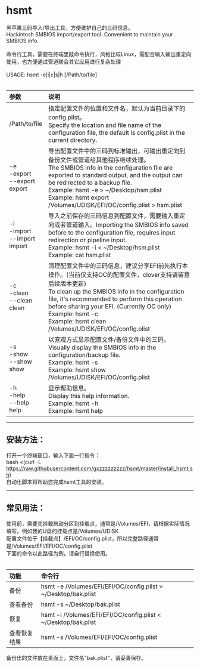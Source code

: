 # hsmt

黑苹果三码导入/导出工具，方便维护自己的三码信息。 <br>
Hackintosh SMBIOS import/export tool. Convenient to maintain your SMBIOS info.<br>
<br>
命令行工具，需要在终端里敲命令执行，风格比较Linux，需配合输入输出重定向使用，也方便通过管道联合其它应用进行复杂处理<br>
<br>
USAGE: hsmt -e|i|c|s|h [/Path/to/file]<br>
<br>

 |参数|说明|
 |:---|:---|
 |/Path/to/file<br>|指定配置文件的位置和文件名，默认为当前目录下的config.plist。<br>Specify the location and file name of the configuration file, the default is config.plist in the current directory.|
 |-e<br>-export<br>--export<br>export<br>|导出配置文件中的三码到标准输出，可输出重定向到备份文件或管道给其他程序继续处理。<br>The SMBIOS info in the configuration file are exported to standard output, and the output can be redirected to a backup file.<br>Example: hsmt -e > ~/Desktop/hsm.plist<br>Example: hsmt export /Volumes/UDISK/EFI/OC/config.plist > hsm.plist|
 |-i<br>-import<br>--import<br>import<br>|导入之前保存的三码信息到配置文件，需要输入重定向或者管道输入。Importing the SMBIOS info saved before to the configuration file, requires input redirection or pipeline input.<br>Example: hsmt -i < ~/Desktop/hsm.plist<br>Example: cat hsm.plist | hsmt import /Volumes/UDISK/EFI/OC/config.plist|
 |-c<br>-clean<br>--clean<br>clean<br>|清理配置文件中的三码信息，建议分享EFI前先执行本操作。(当前仅支持OC的配置文件，clover支持请留意后续版本更新)<br>To clean up the SMBIOS info in the configuration file, it's recommended to perform this operation before sharing your EFI. (Currently OC only)<br>Example: hsmt -c<br>Example: hsmt clean /Volumes/UDISK/EFI/OC/config.plist|
 |-s<br>-show<br>--show<br>show<br>|以直观方式显示配置文件/备份文件中的三码。<br>Visually display the SMBIOS info in the configuration/backup file.<br>Example: hsmt -s<br>Example: hsmt show /Volumes/UDISK/EFI/OC/config.plist|
 |-h<br>-help<br>--help<br>help<br>|显示帮助信息。<br>Display this help information.<br>Example: hsmt -h<br>Example: hsmt help|

---

## 安装方法：<br>
打开一个终端窗口，输入下面一行指令：<br> 
bash <(curl -L https://raw.githubusercontent.com/gxzzzzzzzzz/hsmt/master/install_hsmt.sh)<br>
自动化脚本将帮助您完成hsmt工具的安装。<br>

---

## 常见用法：<br>
使用前，需要先挂载启动分区到挂载点，通常是/Volumes/EFI，请根据实际情况填写，例如我的U盘的挂载点是/Volumes/UDISK<br>
配置文件位于【挂载点】/EFI/OC/config.plist，所以完整路径通常是/Volumes/EFI/EFI/OC/config.plist<br>
下面的命令以此路径为例，请自行替换使用。<br>
<br>

 |功能|命令行|
 |:---|:---|
 |备份|hsmt -e /Volumes/EFI/EFI/OC/config.plist > ~/Desktop/bak.plist|
 |查看备份|hsmt -s ~/Desktop/bak.plist|
 |恢复|hsmt -i /Volumes/EFI/EFI/OC/config.plist < ~/Desktop/bak.plist|
 |查看恢复结果|hsmt -s /Volumes/EFI/EFI/OC/config.plist|

备份出的文件放在桌面上，文件名"bak.plist"，请妥善保存。<br>
